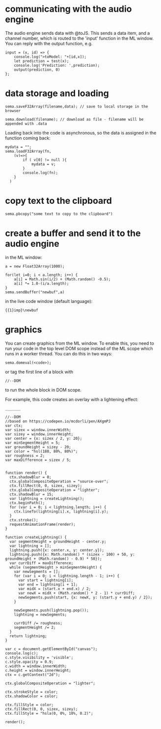 # communicating with the audio engine

The audio engine sends data with @toJS.  This sends a data item, and a channel number, which is routed to the 'input' function in the ML window.  You can reply with the output function, e.g.

```
input = (x, id) => {
	console.log(">toModel: "+[id,x]);
	let prediction = test(x);
	console.log('Prediction: ',prediction);
	output(prediction, 0)
};

```

# data storage and loading

```
sema.saveF32Array(filename,data); // save to local storage in the browser

sema.download(filename); // download as file - filename will be appended with .data
```

Loading back into the code is asynchronous, so the data is assigned in the function coming back:

```
mydata = "";
sema.loadF32Array(fn,
    (v)=>{
        if ( v[0] != null ){
            mydata = v;  
        }
        console.log(fn);
    }
  )
```

# copy text to the clipboard

```
sema.pbcopy("some text to copy to the clipboard")
```

# create a buffer and send it to the audio engine

in the ML window:

```
a = new Float32Array(1000);

for(let i=0; i < a.length; i++) {
	a[i] = Math.sin(i/2) + (Math.random() -0.5);
	a[i] *= 1.0-(i/a.length);
}
sema.sendBuffer("newbuf",a)
```

in the live code window (default language):

```
{{1}imp}\newbuf
```



# graphics

You can create graphics from the ML window.  To enable this, you need to run your code in the top level DOM scope instead of the ML scope which runs in a worker thread.  You can do this in two ways:

```
sema.domeval(<code>);
```

or tag the first line of a block with
```
//--DOM
```

to run the whole block in DOM scope.

For example, this code creates an overlay with a lightening effect:
```
_______

//--DOM
//based on https://codepen.io/mcdorli/pen/AXgmPJ
var ctx;
var sizex = window.innerWidth;
var sizey = window.innerHeight;
var center = {x: sizex / 2, y: 20};
var minSegmentHeight = 5;
var groundHeight = sizey - 20;
var color = "hsl(180, 80%, 80%)";
var roughness = 2;
var maxDifference = sizex / 5;


function render() {
  ctx.shadowBlur = 0;
  ctx.globalCompositeOperation = "source-over";
  ctx.fillRect(0, 0, sizex, sizey);
  ctx.globalCompositeOperation = "lighter";
  ctx.shadowBlur = 15;
  var lightning = createLightning();
  ctx.beginPath();
  for (var i = 0; i < lightning.length; i++) {
    ctx.lineTo(lightning[i].x, lightning[i].y);
  }
  ctx.stroke();
  requestAnimationFrame(render);
}

function createLightning() {
  var segmentHeight = groundHeight - center.y;
  var lightning = [];
  lightning.push({x: center.x, y: center.y});
  lightning.push({x: Math.random() * (sizex - 100) + 50, y: groundHeight + (Math.random() - 0.9) * 50});
  var currDiff = maxDifference;
  while (segmentHeight > minSegmentHeight) {
    var newSegments = [];
    for (var i = 0; i < lightning.length - 1; i++) {
      var start = lightning[i];
      var end = lightning[i + 1];
      var midX = (start.x + end.x) / 2;
      var newX = midX + (Math.random() * 2 - 1) * currDiff;
      newSegments.push(start, {x: newX, y: (start.y + end.y) / 2});
    }

    newSegments.push(lightning.pop());
    lightning = newSegments;

    currDiff /= roughness;
    segmentHeight /= 2;
  }
  return lightning;
}

var c = document.getElementById("canvas");
console.log(c);
c.style.visibility = 'visible';
c.style.opacity = 0.9;
c.width = window.innerWidth;
c.height = window.innerHeight;
ctx = c.getContext("2d");

ctx.globalCompositeOperation = "lighter";

ctx.strokeStyle = color;
ctx.shadowColor = color;

ctx.fillStyle = color;
ctx.fillRect(0, 0, sizex, sizey);
ctx.fillStyle = "hsla(0, 0%, 10%, 0.2)";

render();
```
